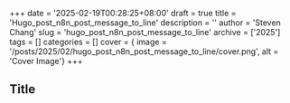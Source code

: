 +++
date = '2025-02-19T00:28:25+08:00'
draft = true
title = 'Hugo_post_n8n_post_message_to_line'
description = ''
author = 'Steven Chang'
slug = 'hugo_post_n8n_post_message_to_line'
archive = ['2025']
tags = []
categories = []
cover = { image = '/posts/2025/02/hugo_post_n8n_post_message_to_line/cover.png', alt = 'Cover Image'}
+++

## Title